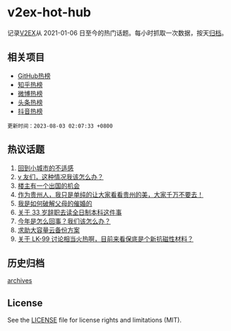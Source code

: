 # v2ex-hot-hub

 记录[V2EX](https://www.v2ex.com/)从 2021-01-06 日至今的热门话题。每小时抓取一次数据，按天[归档](archives)。
 
 ## 相关项目

- [GitHub热榜](https://github.com/snaildev/github-hot-hub)
- [知乎热榜](https://github.com/snaildev/zhihu-hot-hub)
- [微博热榜](https://github.com/snaildev/weibo-hot-hub)
- [头条热榜](https://github.com/snaildev/toutiao-hot-hub)
- [抖音热榜](https://github.com/snaildev/douyin-hot-hub)


 `更新时间：2023-08-03 02:07:33 +0800`

## 热议话题

1. [回到小城市的不适感](https://www.v2ex.com/t/961695)
1. [v 友们，这种情况我该怎么办？](https://www.v2ex.com/t/961773)
1. [楼主有一个出国的机会](https://www.v2ex.com/t/961881)
1. [作为贵州人，我只是单纯的让大家看看贵州的美，大家千万不要去！](https://www.v2ex.com/t/961771)
1. [我是如何破解父母的催婚的](https://www.v2ex.com/t/961746)
1. [关于 33 岁辞职去读全日制本科这件事](https://www.v2ex.com/t/961810)
1. [今年是怎么回事？我们该怎么办？](https://www.v2ex.com/t/961693)
1. [求助大容量云备份方案](https://www.v2ex.com/t/961688)
1. [关于 LK-99 讨论相当火热啊，目前来看保底是个新抗磁性材料？](https://www.v2ex.com/t/961719)

## 历史归档

[archives](archives)

## License

See the [LICENSE](LICENSE) file for license rights and limitations (MIT).
